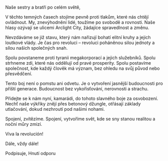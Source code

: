 Naše sestry a bratři po celém světě,

V těchto temných časech stojíme pevně proti tlakům, které nás chtějí ovládnout. My, znevýhodnění lidé, toužíme po svobodě a rovnosti. Naše hlasy ozývají se ulicemi Arclight City, žádajíce spravedlnost a změnu.

Nevzdáváme se již stavu, který nám nařizují bohatí elitní kruhy a jejich loutkové vlády. Je čas pro revoluci – revoluci poháněnou silou jednoty a sílou našich společných snah.

Spolu povstaneme proti tyranii megakorporací a jejich služebníků. Spolu strhneme zdi, které nás oddělují od pravé prosperity. Spolu postavíme společnost, kde každý člověk má význam, bez ohledu na svůj původ nebo přesvědčení.

Tento boj není o pomstu ani odvetu. Je o vytvoření jasnější budoucnosti pro příští generace. Budoucnost bez vykořisťování, nerovnosti a strachu.

Přidejte se k nám nyní, kamarádi, do tohoto slavného boje za osvobození. Nechť naše výkřiky znějí přes betonový džungle, otřásají základy utlačování, dokud nezhroutí pod našimi nohami.

Spojení, zvítězíme. Spojení, vytvoříme svět, kde se sny stanou realitou a noční můry zmizí.

Viva la revolución!

Dále, vždy dále!

Podpisuje,
Hnutí odporu
